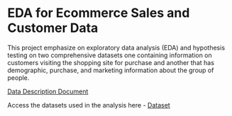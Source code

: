 # EDA for Ecommerce Sales and Customer Data
This project emphasize on exploratory data analysis (EDA) and hypothesis testing on two comprehensive datasets one containing information on customers visiting the shopping site for purchase and another that has demographic, purchase, and marketing information about the group of people.

[Data Description Document](https://docs.google.com/document/d/1y7xJ18ULb3M8RWi9ys3_BhNuYkycjDJLZGUXPQ_QlYY/edit?usp=sharing)

Access the datasets used in the analysis here - [Dataset](https://drive.google.com/drive/folders/10st_YgA7FSEx_aJEK6v2cqxzJphtloKW?usp=sharing)
